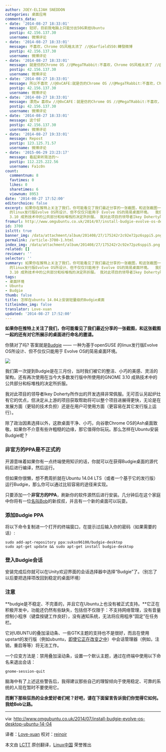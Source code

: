 ```yaml
---
author: JOEY-ELIJAH SNEDDON
categories: 桌面应用
comments_data:
- date: '2014-08-27 18:33:01'
  message: 轻好，目前我电脑上只能分出50G来给Ubuntu
  postip: 42.156.137.30
  username: 微博评论
- date: '2014-08-27 18:33:01'
  message: 不喜欢，Chrome OS风格太浓了 //@Garfield550:轉發微博
  postip: 42.156.137.30
  username: 微博评论
- date: '2014-08-27 18:33:01'
  message: 就是仿的Chrome OS //@MegaTRabbit:不喜欢，Chrome OS风格太浓了 //@Garfield550:轉發微博
  postip: 42.156.137.30
  username: 微博评论
- date: '2014-08-27 18:33:01'
  message: 所以不喜欢 //@0xCAFE:就是仿的Chrome OS //@MegaTRabbit:不喜欢，Chrome OS风格太浓了 //@Garfield550:轉發微博
  postip: 42.156.137.30
  username: 微博评论
- date: '2014-08-27 18:33:01'
  message: 漂亮w 喜欢w //@0xCAFE：就是仿的Chrome OS //@MegaTRabbit:不喜欢，Chrome OS风格太浓了 //@Garfield550:轉發微博
  postip: 42.156.137.30
  username: 微博评论
- date: '2014-08-27 18:33:01'
  message: 这个好
  postip: 42.156.137.30
  username: 微博评论
- date: '2014-08-27 19:33:01'
  message: Repost
  postip: 123.125.71.57
  username: 微博评论
- date: '2015-06-29 23:23:17'
  message: 看起来听简洁的～
  postip: 112.225.222.56
  username: Fa1c0n
count:
  commentnum: 8
  favtimes: 0
  likes: 0
  sharetimes: 6
  viewnum: 8953
date: '2014-08-27 17:52:00'
editorchoice: false
excerpt: 如果你在推特上关注了我们，你可能看见了我们最近分享的一张截图，和这张截图一起的还有对它所展示的桌面进行命名的邀请。 你猜对了吗? 答案就是Budgie  一种为基于openSUSE
  的linux发行版Evolve OS所设计、但不仅仅只能用于 Evolve OS的简易桌面环境。  我们第一次提到Budgie是在三月份，当时我们被它的整洁、小巧的美感、灵活的架构，还有再次使用在当今大多数发行版中所使用的GNOME
  3.10 成熟技术中的公共部分和标堆栈的决定所折服。 我对此项目的领导者Ikey Doherty所作出的开发选择非常佩服。无可否认另起炉灶有它的优点，但决定从上
fromurl: http://www.omgubuntu.co.uk/2014/07/install-budgie-evolve-os-desktop-ubuntu-14-04
id: 3700
islctt: true
banner_img: /data/attachment/album/201408/27/175242r2c92e72pz6sppi5.png
permalink: /article-3700-1.html
index_img: /data/attachment/album/201408/27/175242r2c92e72pz6sppi5.png.thumb.jpg
related: []
reviewer: ''
selector: ''
summary: 如果你在推特上关注了我们，你可能看见了我们最近分享的一张截图，和这张截图一起的还有对它所展示的桌面进行命名的邀请。 你猜对了吗? 答案就是Budgie  一种为基于openSUSE
  的linux发行版Evolve OS所设计、但不仅仅只能用于 Evolve OS的简易桌面环境。  我们第一次提到Budgie是在三月份，当时我们被它的整洁、小巧的美感、灵活的架构，还有再次使用在当今大多数发行版中所使用的GNOME
  3.10 成熟技术中的公共部分和标堆栈的决定所折服。 我对此项目的领导者Ikey Doherty所作出的开发选择非常佩服。无可否认另起炉灶有它的优点，但决定从上
tags:
- 桌面环境
- Ubuntu
- Budgie
thumb: false
title: 怎样在ubuntu 14.04上安装轻量级的Budgie桌面
titleindex_img: false
translator: Love-xuan
updated: '2014-08-27 17:52:00'
---
```


**如果你在推特上关注了我们，你可能看见了我们最近分享的一张截图，和这张截图一起的还有对它所展示的桌面进行命名的邀请。**


你猜对了吗? 答案就是[Budgie](http://www.omgubuntu.co.uk/2014/03/budgie-desktop-chrome-os-like) —— 一种为基于openSUSE 的linux发行版Evolve OS所设计、但不仅仅只能用于 Evolve OS的简易桌面环境。


![](/data/attachment/album/201408/27/175242r2c92e72pz6sppi5.png)


我们第一次提到Budgie是在三月份，当时我们被它的整洁、小巧的美感、灵活的架构，还有再次使用在当今大多数发行版中所使用的GNOME 3.10 成熟技术中的公共部分和标堆栈的决定所折服。


我对此项目的领导者Ikey Doherty所作出的开发选择非常佩服。无可否认另起炉灶有它的优点，但决定从上游的项目获取帮助将可以整个项目进展得更快，无论是在发展方面（更轻的技术负担）还是在用户可使用方面（更容易在其它发行版上运行）。


除了政治因素选择以外，这款桌面干净、小巧，向谷歌Chrome OS的Ash桌面致敬。如果你不介意有些许粗糙的边缘，那它值得你玩玩。那么怎样在Ubuntu安装Budgie呢？


### 非官方的PPA是不正式的


开源意味着如果你有一点终端使用知识的话，你就可以在获得Budgie桌面的源代码后进行编译，然后运行。


但如果你很懒，想不费周折就在Ubuntu 14.04 LTS（或者一个基于它的发行版）运行Budgie，那么你可以通过比较容易的途径来实现。


只要添加一个**非官方的PPA**，刷新你的软件源然后进行安装。几分钟后在这个家庭中你将有一位[名叫Bob](http://en.wikipedia.org/wiki/Bob)的新叔叔，并且有一个新的桌面可以玩耍。


### 添加Budgie PPA


将以下命令复制进一个打开的终端窗口，在提示过后输入你的密码（如果需要的话）:



```
sudo add-apt-repository ppa:sukso96100/budgie-desktop
sudo apt-get update && sudo apt-get install budgie-desktop

```

### 登入Budgie会话


安装完成后你就可以在Unity欢迎界面的会话选择器中选择“Budgie”了。（别忘了以后要把选择项改回到稳定的桌面环境）


### 注意


**budgie是不稳定、不完善的，并且它在Ubuntu上也没有被正式支持。**它正在积极开发中，功能还仍然有些缺失，包括但不仅限于：不支持网络管理，没有音量控制小程序（键盘按键工作良好），没有通知系统，无法将应用程序“固定”在任务栏。


它对UBUNTU的叠加滚动条、一些GTK主题的支持也不是很好，而且在使用upstart的发行版（例如ubuntu，[即使它正在改变之中](http://www.omgubuntu.co.uk/2014/02/ubuntu-debian-switching-systemd)）中会话管理器（例如，注销，重启等等）将无法工作。


一个应变方法是：禁用叠加滚动条，设置一个默认主题，通过在终端中使用以下命名来退出会话：



```
gnome-session-quit

```

脑海中有了上述这些警告后，我得建议那些自己的理智倾向于使用稳定、可靠的系统的人现在暂时不要使用它。


**而剩下那些狂热的业余爱好者们呢？好吧，请在下面留言告诉我们你觉得它如何。我给Bob让路。**




---


via: <http://www.omgubuntu.co.uk/2014/07/install-budgie-evolve-os-desktop-ubuntu-14-04>


译者：[Love-xuan](https://github.com/Love-xuan) 校对：[reinoir](https://github.com/reinoi)


本文由 [LCTT](https://github.com/LCTT/TranslateProject) 原创翻译，[Linux中国](http://linux.cn/) 荣誉推出